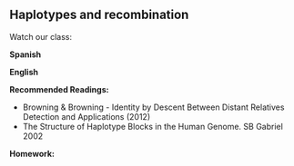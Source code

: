 ## Haplotypes and recombination ##

Watch our class:

**Spanish**

**English** 

**Recommended Readings:**
- Browning & Browning - Identity by Descent Between Distant Relatives Detection and Applications (2012)
- The Structure of Haplotype Blocks in the Human Genome. SB Gabriel 2002

**Homework:**
  
